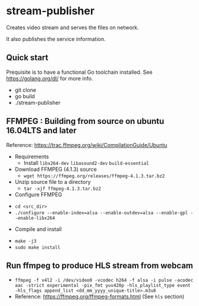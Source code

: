 # stream-publisher
Creates video stream and serves the files on network.

It also publishes the service information.

## Quick start

Prequisite is to have a functional Go toolchain installed. See https://golang.org/dl/ for more info.

- git clone
- go build
- ./stream-publisher

## FFMPEG : Building from source on ubuntu 16.04LTS and later
Reference: https://trac.ffmpeg.org/wiki/CompilationGuide/Ubuntu
- Requirements
  * Install `libx264-dev` `libasound2-dev` `build-essential`
- Download FFMPEG (4.1.3) source
  * `wget https://ffmpeg.org/releases/ffmpeg-4.1.3.tar.bz2`
- Unzip source file to a directory
  * `tar -xjf ffmpeg-4.1.3.tar.bz2`
- Configure FFMPEG
 * `cd <src_dir>`
 * `./configure --enable-indev=alsa --enable-outdev=alsa --enable-gpl --enable-libx264`
- Compile and install
 * `make -j3`
 * `sudo make install`

## Run ffmpeg to produce HLS stream from webcam
- `ffmpeg -f v4l2 -i /dev/video0 -vcodec h264 -f alsa -i pulse -acodec aac -strict experimental -pix_fmt yuv420p -hls_playlist_type event -hls_flags append_list <dd_mm_yyyy_unique-title>.m3u8`
- Reference: https://ffmpeg.org/ffmpeg-formats.html (See `hls` section)

